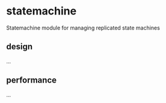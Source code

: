 # statemachine

Statemachine module for managing replicated state machines

## design

...

## performance

...
